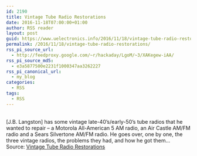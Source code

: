 ```yaml
---
id: 2190
title: Vintage Tube Radio Restorations
date: 2016-11-18T07:00:00+01:00
author: RSS reader
layout: post
guid: https://www.uelectronics.info/2016/11/18/vintage-tube-radio-restorations/
permalink: /2016/11/18/vintage-tube-radio-restorations/
rss_pi_source_url:
  - http://feedproxy.google.com/~r/hackaday/LgoM/~3/XAKegew-iAA/
rss_pi_source_md5:
  - e3a5877500e2231f1000347aa3262227
rss_pi_canonical_url:
  - my_blog
categories:
  - RSS
tags:
  - RSS
---
```

&#013;  
[J.B. Langston] has some vintage late-40’s/early-50’s tube radios that he wanted to repair – a Motorola All-American 5 AM radio, an Air Castle AM/FM radio and a Sears Silvertone AM/FM radio. He goes over, one by one, the three vintage radios, the problems they had, and how he got them…&#013;  
Source: <a href="http://feedproxy.google.com/~r/hackaday/LgoM/~3/XAKegew-iAA/" target="_blank">Vintage Tube Radio Restorations</a>